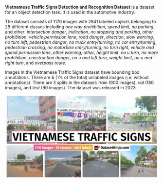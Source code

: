 **Vietnamese Traffic Signs Detection and Recognition Dataset** is a dataset for an object detection task. It is used in the automotive industry. 

The dataset consists of 1170 images with 2841 labeled objects belonging to 29 different classes including *one way prohibition*, *speed limit*, *no parking*, and other: *intersection danger*, *indication*, *no stopping and parking*, *other prohibition*, *vehicle permission lane*, *road danger*, *direction*, *slow warning*, *no turn left*, *pedestrian danger*, *no truck entry/turning*, *no car entry/turning*, *pedestrian crossing*, *no motorbike entry/turning*, *no turn right*, *vehicle and speed permission lane*, *other warning*, *other*, *height limit*, *no u turn*, *no more prohibition*, *construction danger*, *no u and left turn*, *weight limit*, *no u and right turn*, and *overpass route*.

Images in the Vietnamese Traffic Signs dataset have bounding box annotations. There are 6 (1% of the total) unlabeled images (i.e. without annotations). There are 3 splits in the dataset: *train* (900 images), *val* (180 images), and *test* (90 images). The dataset was released in 2023.

<img src="https://github.com/dataset-ninja/vietnamese-traffic-signs/raw/main/visualizations/poster.png">
